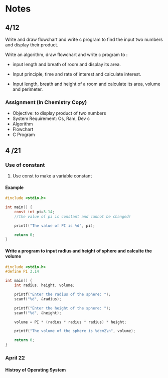 # Notes

## 4/12

Write and draw flowchart and write c program to find the input two numbers and display their product.

Write an algorithm, draw flowchart and write c program to :

- input length and breath of room and display its area.

- Input principle, time and rate of interest and calculate interest.

- Input length, breath and height of a room and calculate its area, volume and perimeter.

### Assignment (In Chemistry Copy)

- Objective: to display product of two numbers  
- System Requirement: Os, Ram, Dev c
- Algorithm
- Flowchart
- C Program


## 4 /21

### Use of constant

1.  Use const to make a variable constant  <!-- eg: const int a = 10; -->

#### Example

```c
#include <stdio.h>

int main() {
    const int pi=3.14;
    //the value of pi is constant and cannot be changed!

    printf("The value of PI is %d", pi);

    return 0;
}
```

#### Write a program to input radius and height of sphere and calculte the volume

```c
#include <stdio.h>
#define PI 3.14

int main() {
    int radius, height, volume;

    printf("Enter the radius of the sphere: ");
    scanf("%d", &radius);

    printf("Enter the height of the sphere: ");
    scanf("%d", &height);

    volume = PI * (radius * radius * radius) * height;

    printf("The volume of the sphere is %dcm2\n", volume);

    return 0;
}
```

### April 22
#### Histroy of Operating System




